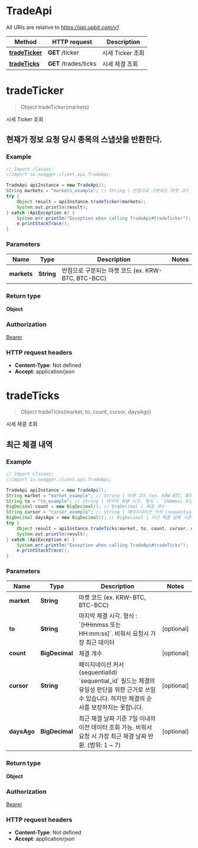 # TradeApi

All URIs are relative to *https://api.upbit.com/v1*

Method | HTTP request | Description
------------- | ------------- | -------------
[**tradeTicker**](TradeApi.md#tradeTicker) | **GET** /ticker | 시세 Ticker 조회
[**tradeTicks**](TradeApi.md#tradeTicks) | **GET** /trades/ticks | 시세 체결 조회


<a name="tradeTicker"></a>
# **tradeTicker**
> Object tradeTicker(markets)

시세 Ticker 조회

## 현재가 정보 요청 당시 종목의 스냅샷을 반환한다. 

### Example
```java
// Import classes:
//import io.swagger.client.api.TradeApi;

TradeApi apiInstance = new TradeApi();
String markets = "markets_example"; // String | 반점으로 구분되는 마켓 코드 (ex. KRW-BTC, BTC-BCC) 
try {
    Object result = apiInstance.tradeTicker(markets);
    System.out.println(result);
} catch (ApiException e) {
    System.err.println("Exception when calling TradeApi#tradeTicker");
    e.printStackTrace();
}
```

### Parameters

Name | Type | Description  | Notes
------------- | ------------- | ------------- | -------------
 **markets** | **String**| 반점으로 구분되는 마켓 코드 (ex. KRW-BTC, BTC-BCC)  |

### Return type

**Object**

### Authorization

[Bearer](../README.md#Bearer)

### HTTP request headers

 - **Content-Type**: Not defined
 - **Accept**: application/json

<a name="tradeTicks"></a>
# **tradeTicks**
> Object tradeTicks(market, to, count, cursor, daysAgo)

시세 체결 조회

## 최근 체결 내역 

### Example
```java
// Import classes:
//import io.swagger.client.api.TradeApi;

TradeApi apiInstance = new TradeApi();
String market = "market_example"; // String | 마켓 코드 (ex. KRW-BTC, BTC-BCC) 
String to = "to_example"; // String | 마지막 체결 시각. 형식 : `[HHmmss 또는 HH:mm:ss]`. 비워서 요청시 가장 최근 데이터 
BigDecimal count = new BigDecimal(); // BigDecimal | 체결 개수 
String cursor = "cursor_example"; // String | 페이지네이션 커서 (sequentialId)  `sequential_id` 필드는 체결의 유일성 판단을 위한 근거로 쓰일 수 있습니다. 하지만 체결의 순서를 보장하지는 못합니다. 
BigDecimal daysAgo = new BigDecimal(); // BigDecimal | 최근 체결 날짜 기준 7일 이내의 이전 데이터 조회 가능. 비워서 요청 시 가장 최근 체결 날짜 반환. (범위: 1 ~ 7) 
try {
    Object result = apiInstance.tradeTicks(market, to, count, cursor, daysAgo);
    System.out.println(result);
} catch (ApiException e) {
    System.err.println("Exception when calling TradeApi#tradeTicks");
    e.printStackTrace();
}
```

### Parameters

Name | Type | Description  | Notes
------------- | ------------- | ------------- | -------------
 **market** | **String**| 마켓 코드 (ex. KRW-BTC, BTC-BCC)  |
 **to** | **String**| 마지막 체결 시각. 형식 : &#x60;[HHmmss 또는 HH:mm:ss]&#x60;. 비워서 요청시 가장 최근 데이터  | [optional]
 **count** | **BigDecimal**| 체결 개수  | [optional]
 **cursor** | **String**| 페이지네이션 커서 (sequentialId)  &#x60;sequential_id&#x60; 필드는 체결의 유일성 판단을 위한 근거로 쓰일 수 있습니다. 하지만 체결의 순서를 보장하지는 못합니다.  | [optional]
 **daysAgo** | **BigDecimal**| 최근 체결 날짜 기준 7일 이내의 이전 데이터 조회 가능. 비워서 요청 시 가장 최근 체결 날짜 반환. (범위: 1 ~ 7)  | [optional]

### Return type

**Object**

### Authorization

[Bearer](../README.md#Bearer)

### HTTP request headers

 - **Content-Type**: Not defined
 - **Accept**: application/json

